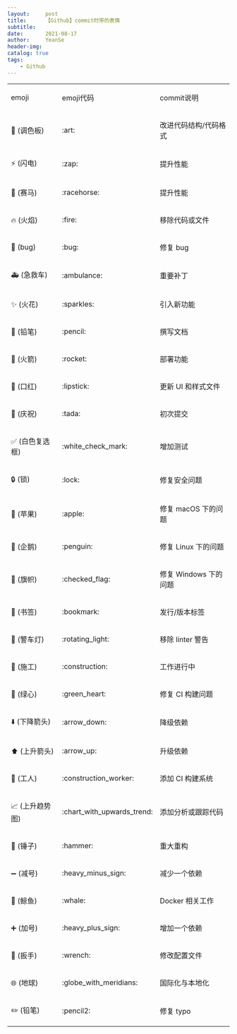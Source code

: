 ```yaml
---
layout:     post
title:      【Github】commit时带的表情
subtitle:   
date:       2021-08-17
author:     YeanSe
header-img: 
catalog: true
tags:
    - Github
---
```


<div class="table-box"><table border="0"><tbody><tr><td> <p>emoji</p> </td><td> <p>emoji代码</p> </td><td> <p>commit说明</p> </td></tr><tr><td> <p>🎨&nbsp;(调色板)</p> </td><td> <p>:art:</p> </td><td> <p>改进代码结构/代码格式</p> </td></tr><tr><td> <p>⚡️&nbsp;(闪电)</p> </td><td> <p>:zap:</p> </td><td> <p>提升性能</p> </td></tr><tr><td> <p>🐎&nbsp;(赛马)</p> </td><td> <p>:racehorse:</p> </td><td> <p>提升性能</p> </td></tr><tr><td> <p>🔥&nbsp;(火焰)</p> </td><td> <p>:fire:</p> </td><td> <p>移除代码或文件</p> </td></tr><tr><td> <p>🐛&nbsp;(bug)</p> </td><td> <p>:bug:</p> </td><td> <p>修复 bug</p> </td></tr><tr><td> <p>🚑&nbsp;(急救车)</p> </td><td> <p>:ambulance:</p> </td><td> <p>重要补丁</p> </td></tr><tr><td> <p>✨&nbsp;(火花)</p> </td><td> <p>:sparkles:</p> </td><td> <p>引入新功能</p> </td></tr><tr><td> <p>📝&nbsp;(铅笔)</p> </td><td> <p>:pencil:</p> </td><td> <p>撰写文档</p> </td></tr><tr><td> <p>🚀&nbsp;(火箭)</p> </td><td> <p>:rocket:</p> </td><td> <p>部署功能</p> </td></tr><tr><td> <p>💄&nbsp;(口红)</p> </td><td> <p>:lipstick:</p> </td><td> <p>更新 UI 和样式文件</p> </td></tr><tr><td> <p>🎉&nbsp;(庆祝)</p> </td><td> <p>:tada:</p> </td><td> <p>初次提交</p> </td></tr><tr><td> <p>✅&nbsp;(白色复选框)</p> </td><td> <p>:white_check_mark:</p> </td><td> <p>增加测试</p> </td></tr><tr><td> <p>🔒&nbsp;(锁)</p> </td><td> <p>:lock:</p> </td><td> <p>修复安全问题</p> </td></tr><tr><td> <p>🍎&nbsp;(苹果)</p> </td><td> <p>:apple:</p> </td><td> <p>修复 macOS 下的问题</p> </td></tr><tr><td> <p>🐧&nbsp;(企鹅)</p> </td><td> <p>:penguin:</p> </td><td> <p>修复 Linux 下的问题</p> </td></tr><tr><td> <p>🏁&nbsp;(旗帜)</p> </td><td> <p>:checked_flag:</p> </td><td> <p>修复 Windows 下的问题</p> </td></tr><tr><td> <p>🔖&nbsp;(书签)</p> </td><td> <p>:bookmark:</p> </td><td> <p>发行/版本标签</p> </td></tr><tr><td> <p>🚨&nbsp;(警车灯)</p> </td><td> <p>:rotating_light:</p> </td><td> <p>移除 linter 警告</p> </td></tr><tr><td> <p>🚧&nbsp;(施工)</p> </td><td> <p>:construction:</p> </td><td> <p>工作进行中</p> </td></tr><tr><td> <p>💚&nbsp;(绿心)</p> </td><td> <p>:green_heart:</p> </td><td> <p>修复 CI 构建问题</p> </td></tr><tr><td> <p>⬇️&nbsp;(下降箭头)</p> </td><td> <p>:arrow_down:</p> </td><td> <p>降级依赖</p> </td></tr><tr><td> <p>⬆️&nbsp;(上升箭头)</p> </td><td> <p>:arrow_up:</p> </td><td> <p>升级依赖</p> </td></tr><tr><td> <p>👷&nbsp;(工人)</p> </td><td> <p>:construction_worker:</p> </td><td> <p>添加 CI 构建系统</p> </td></tr><tr><td> <p>📈&nbsp;(上升趋势图)</p> </td><td> <p>:chart_with_upwards_trend:</p> </td><td> <p>添加分析或跟踪代码</p> </td></tr><tr><td> <p>🔨&nbsp;(锤子)</p> </td><td> <p>:hammer:</p> </td><td> <p>重大重构</p> </td></tr><tr><td> <p>➖&nbsp;(减号)</p> </td><td> <p>:heavy_minus_sign:</p> </td><td> <p>减少一个依赖</p> </td></tr><tr><td> <p>🐳&nbsp;(鲸鱼)</p> </td><td> <p>:whale:</p> </td><td> <p>Docker 相关工作</p> </td></tr><tr><td> <p>➕&nbsp;(加号)</p> </td><td> <p>:heavy_plus_sign:</p> </td><td> <p>增加一个依赖</p> </td></tr><tr><td> <p>🔧&nbsp;(扳手)</p> </td><td> <p>:wrench:</p> </td><td> <p>修改配置文件</p> </td></tr><tr><td> <p>🌐&nbsp;(地球)</p> </td><td> <p>:globe_with_meridians:</p> </td><td> <p>国际化与本地化</p> </td></tr><tr><td> <p>✏️&nbsp;(铅笔)</p> </td><td> <p>:pencil2:</p> </td><td> <p>修复 typo</p> </td></tr></tbody></table></div>